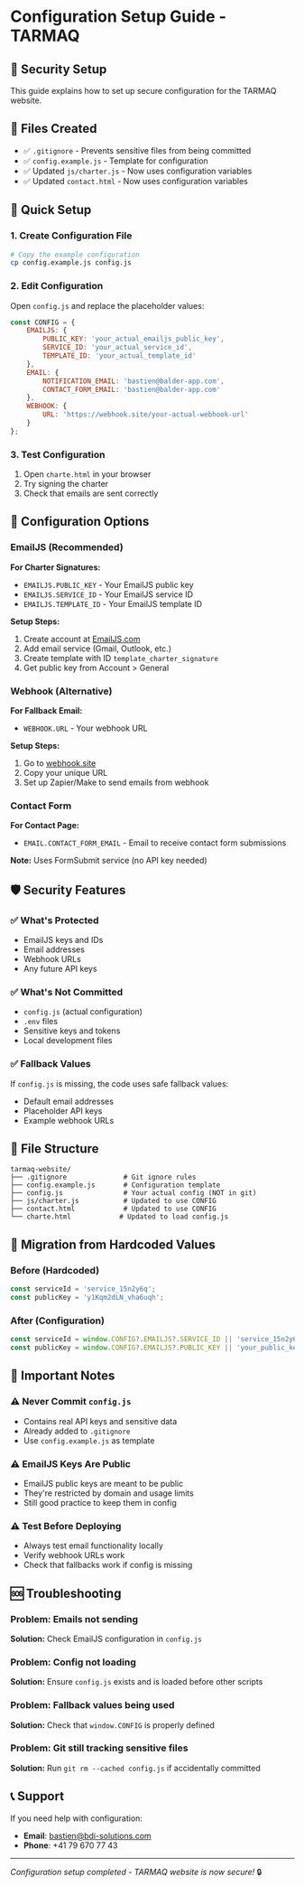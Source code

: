 # Configuration Setup Guide - TARMAQ

## 🔐 Security Setup

This guide explains how to set up secure configuration for the TARMAQ website.

## 📁 Files Created

- ✅ `.gitignore` - Prevents sensitive files from being committed
- ✅ `config.example.js` - Template for configuration
- ✅ Updated `js/charter.js` - Now uses configuration variables
- ✅ Updated `contact.html` - Now uses configuration variables

## 🚀 Quick Setup

### 1. Create Configuration File

```bash
# Copy the example configuration
cp config.example.js config.js
```

### 2. Edit Configuration

Open `config.js` and replace the placeholder values:

```javascript
const CONFIG = {
    EMAILJS: {
        PUBLIC_KEY: 'your_actual_emailjs_public_key',
        SERVICE_ID: 'your_actual_service_id',
        TEMPLATE_ID: 'your_actual_template_id'
    },
    EMAIL: {
        NOTIFICATION_EMAIL: 'bastien@balder-app.com',
        CONTACT_FORM_EMAIL: 'bastien@balder-app.com'
    },
    WEBHOOK: {
        URL: 'https://webhook.site/your-actual-webhook-url'
    }
};
```

### 3. Test Configuration

1. Open `charte.html` in your browser
2. Try signing the charter
3. Check that emails are sent correctly

## 🔧 Configuration Options

### EmailJS (Recommended)

**For Charter Signatures:**
- `EMAILJS.PUBLIC_KEY` - Your EmailJS public key
- `EMAILJS.SERVICE_ID` - Your EmailJS service ID
- `EMAILJS.TEMPLATE_ID` - Your EmailJS template ID

**Setup Steps:**
1. Create account at [EmailJS.com](https://www.emailjs.com/)
2. Add email service (Gmail, Outlook, etc.)
3. Create template with ID `template_charter_signature`
4. Get public key from Account > General

### Webhook (Alternative)

**For Fallback Email:**
- `WEBHOOK.URL` - Your webhook URL

**Setup Steps:**
1. Go to [webhook.site](https://webhook.site/)
2. Copy your unique URL
3. Set up Zapier/Make to send emails from webhook

### Contact Form

**For Contact Page:**
- `EMAIL.CONTACT_FORM_EMAIL` - Email to receive contact form submissions

**Note:** Uses FormSubmit service (no API key needed)

## 🛡️ Security Features

### ✅ What's Protected

- EmailJS keys and IDs
- Email addresses
- Webhook URLs
- Any future API keys

### ✅ What's Not Committed

- `config.js` (actual configuration)
- `.env` files
- Sensitive keys and tokens
- Local development files

### ✅ Fallback Values

If `config.js` is missing, the code uses safe fallback values:
- Default email addresses
- Placeholder API keys
- Example webhook URLs

## 📝 File Structure

```
tarmaq-website/
├── .gitignore              # Git ignore rules
├── config.example.js       # Configuration template
├── config.js               # Your actual config (NOT in git)
├── js/charter.js           # Updated to use CONFIG
├── contact.html            # Updated to use CONFIG
└── charte.html            # Updated to load config.js
```

## 🔄 Migration from Hardcoded Values

### Before (Hardcoded)
```javascript
const serviceId = 'service_15n2y6q';
const publicKey = 'y1Kqm2dLN_vha6uqh';
```

### After (Configuration)
```javascript
const serviceId = window.CONFIG?.EMAILJS?.SERVICE_ID || 'service_15n2y6q';
const publicKey = window.CONFIG?.EMAILJS?.PUBLIC_KEY || 'your_public_key';
```

## 🚨 Important Notes

### ⚠️ Never Commit `config.js`
- Contains real API keys and sensitive data
- Already added to `.gitignore`
- Use `config.example.js` as template

### ⚠️ EmailJS Keys Are Public
- EmailJS public keys are meant to be public
- They're restricted by domain and usage limits
- Still good practice to keep them in config

### ⚠️ Test Before Deploying
- Always test email functionality locally
- Verify webhook URLs work
- Check that fallbacks work if config is missing

## 🆘 Troubleshooting

### Problem: Emails not sending
**Solution:** Check EmailJS configuration in `config.js`

### Problem: Config not loading
**Solution:** Ensure `config.js` exists and is loaded before other scripts

### Problem: Fallback values being used
**Solution:** Check that `window.CONFIG` is properly defined

### Problem: Git still tracking sensitive files
**Solution:** Run `git rm --cached config.js` if accidentally committed

## 📞 Support

If you need help with configuration:
- **Email**: bastien@bdi-solutions.com
- **Phone**: +41 79 670 77 43

---

*Configuration setup completed - TARMAQ website is now secure!* 🔒
